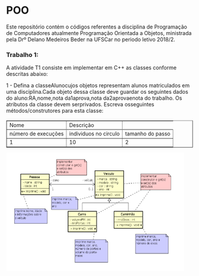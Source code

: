 # POO
Este repositório contém o códigos referentes a disciplina de Programação de Computadores atualmente Programação Orientada a Objetos, ministrada pela Drº Delano Medeiros Beder na UFSCar no periodo letivo 2018/2.

<h3><b>Trabalho 1:</b></h3>
<p>A atividade T1 consiste em implementar em C++ as classes conforme descritas abaixo:</p>
1 - Defina a classeAlunocujos objetos representam alunos matriculados em uma disciplina.Cada objeto dessa classe deve guardar os seguintes dados do aluno:RA,nome,nota da1aprova,nota  da2aprovaenota  do  trabalho. Os atributos da classe devem serprivados. Escreva osseguintes métodos/construtores para esta classe:
<table border="1"><tr><td>Nome</td><td>Descrição</td></tr>
<tr><p style="font-size: 18px;>
<td>Aluno(int, string, double, double, double)</td><td>Construtor capaz de setar os atributos do objeto. Esse construtor deve ser único.</td></p></tr></table>





<table border="1"><tr><td>número de execuções</td><td>individuos no circulo</td><td>tamanho do passo</td></tr>
<tr><td>1</td><td>10</td><td>2</td></tr></table>


<img src="https://github.com/gabriel61944307/POO/blob/master/Trabalho_2/T2_POO.png" alt="some text" width=480 height=320>
